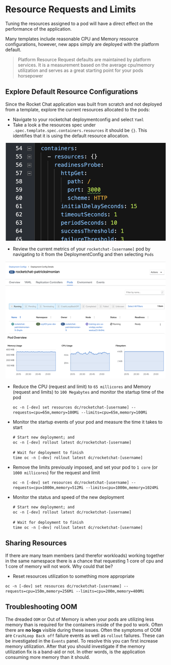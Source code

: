 # Resource Requests and Limits
Tuning the resources assigned to a pod will have a direct effect on the performance of the application. 

Many templates include reasonable CPU and Memory resource configurations, however, new apps simply are deployed with the platform default. 

> Platform Resource Request defaults are maintained by platform services. It is a measurement based on the average cpu/memory utilization and serves as a great starting point for your pods horsepower

## Explore Default Resource Configurations
Since the Rocket Chat application was built from scratch and not deployed from a template, explore the current resources allocated to the pods: 

- Navigate to your rocketchat deploymentconfig and select `Yaml`
- Take a look a the resources spec under `.spec.template.spec.containers.resources`
  it should be `{}`. This identifies that it is using the default resource allocation.

![](./images/11_resources_01.png)


- Review the current metrics of your `rocketchat-[username]` pod by navigating to it from the DeploymentConfig and then selecting `Pods`

![](./images/11_resources_02.png)
![](./images/11_resources_03.png)

- Reduce the CPU (request and limit) to `65 millicores` and Memory (request and limits) to `100 Megabytes` and monitor the startup time of the pod
  ```oc:cli
  oc -n [-dev] set resources dc/rocketchat-[username] --requests=cpu=65m,memory=100Mi --limits=cpu=65m,memory=100Mi
  ```
- Monitor the startup events of your pod and measure the time it takes to start
  ```oc:cli
  # Start new deployment; and
  oc -n [-dev] rollout latest dc/rocketchat-[username]

  # Wait for deployment to finish
  time oc -n [-dev] rollout latest dc/rocketchat-[username]
  ```
- Remove the limits previously imposed, and set your pod to `1 core` (or `1000 millicores`) for the request and limit
  ```oc:cli
  oc -n [-dev] set resources dc/rocketchat-[username] --requests=cpu=1000m,memory=512Mi --limits=cpu=1000m,memory=1024Mi
  ```

- Monitor the status and speed of the new deployment
  ```oc:cli
  # Start new deployment; and
  oc -n [-dev] rollout latest dc/rocketchat-[username]

  # Wait for deployment to finish
  time oc -n [-dev] rollout latest dc/rocketchat-[username]
  ```

## Sharing Resources

If there are many team members (and therefor workloads) working together in the same namespace there is a chance that requesting 1 core of cpu and 1 core of memory will not work. Why could that be?

- Reset resources utilization to something more appropriate

```oc:cli
oc -n [-dev] set resources dc/rocketchat-[username] --requests=cpu=150m,memory=256Mi --limits=cpu=200m,memory=400Mi
```

## Troubleshooting OOM

The dreaded `OOM` or Out of Memory is when your pods are utilizing less memory than is required for the containers inside of the pod to work. Often there are __no logs__ visible during these issues. Often the symptoms of OOM are `CrashLoop Back off` failure events as well as `rollout` failures. These can be investigated in the `Events` panel. To resolve this you can first increase memory utilization. After that you should investigate if the memory utilization fix is a band-aid or not. In other words, is the application consuming more memory than it should.